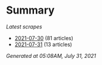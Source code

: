 # Summary
*Latest scrapes*
* [2021-07-30](https://github.com/nuuuwan/news_lk/blob/data/news_lk.2021-07-30.json) (81 articles)
* [2021-07-31](https://github.com/nuuuwan/news_lk/blob/data/news_lk.2021-07-31.json) (13 articles)

*Generated at 05:08AM, July 31, 2021*